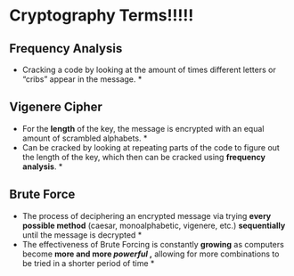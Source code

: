 # Cryptography Terms!!!!! # 
## Frequency Analysis ##
 * Cracking a code by looking at the amount of times different letters or “cribs” appear in the message. *
## Vigenere Cipher ##
 * For the **length** of the key, the message is encrypted with an equal amount of scrambled alphabets. *
 * Can be cracked by looking at repeating parts of the code to figure out the length of the key, which then can be cracked using **frequency analysis**. *
## Brute Force ##
 * The process of deciphering an encrypted message via trying **every possible method** (caesar, monoalphabetic, vigenere, etc.) **sequentially** until the message is decrypted *
 * The effectiveness of Brute Forcing is constantly **growing** as computers become **more and more  *powerful* ,** allowing for more combinations to be tried in a shorter period of time *
